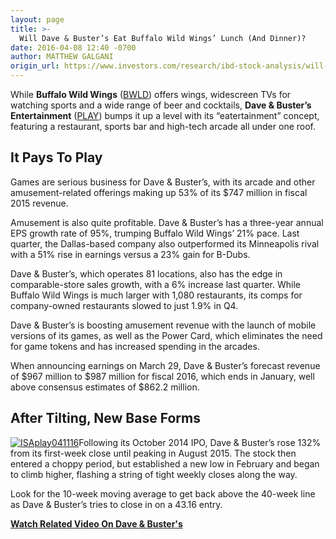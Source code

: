 ```yaml
---
layout: page
title: >-
  Will Dave & Buster’s Eat Buffalo Wild Wings’ Lunch (And Dinner)?
date: 2016-04-08 12:40 -0700
author: MATTHEW GALGANI
origin_url: https://www.investors.com/research/ibd-stock-analysis/will-dave-busters-eat-buffalo-wild-wings-lunch-and-dinner/
---
```





While **Buffalo Wild Wings** ([BWLD](https://research.investors.com/quote.aspx?symbol=BWLD)) offers wings, widescreen TVs for watching sports and a wide range of beer and cocktails, **Dave & Buster’s Entertainment** ([PLAY](https://research.investors.com/quote.aspx?symbol=PLAY)) bumps it up a level with its “eatertainment” concept, featuring a restaurant, sports bar and high-tech arcade all under one roof.


It Pays To Play
---------------


Games are serious business for Dave & Buster’s, with its arcade and other amusement-related offerings making up 53% of its $747 million in fiscal 2015 revenue.


Amusement is also quite profitable. Dave & Buster’s has a three-year annual EPS growth rate of 95%, trumping Buffalo Wild Wings’ 21% pace. Last quarter, the Dallas-based company also outperformed its Minneapolis rival with a 51% rise in earnings versus a 23% gain for B-Dubs.


Dave & Buster’s, which operates 81 locations, also has the edge in comparable-store sales growth, with a 6% increase last quarter. While Buffalo Wild Wings is much larger with 1,080 restaurants, its comps for company-owned restaurants slowed to just 1.9% in Q4.


Dave & Buster’s is boosting amusement revenue with the launch of mobile versions of its games, as well as the Power Card, which eliminates the need for game tokens and has increased spending in the arcades.


When announcing earnings on March 29, Dave & Buster’s forecast revenue of $967 million to $987 million for fiscal 2016, which ends in January, well above consensus estimates of $862.2 million.


After Tilting, New Base Forms
-----------------------------


[![ISAplay041116](https://www.investors.com/wp-content/uploads/2016/04/ISAplay041116-300x300.jpg)](https://www.investors.com/wp-content/uploads/2016/04/ISAplay041116.jpg)Following its October 2014 IPO, Dave & Buster’s rose 132% from its first-week close until peaking in August 2015. The stock then entered a choppy period, but established a new low in February and began to climb higher, flashing a string of tight weekly closes along the way.


Look for the 10-week moving average to get back above the 40-week line as Dave & Buster’s tries to close in on a 43.16 entry.


**[Watch Related Video On Dave & Buster's](https://www.investors.com/videos/how-dave-busters-is-profiting-from-its-split-personality/)**




